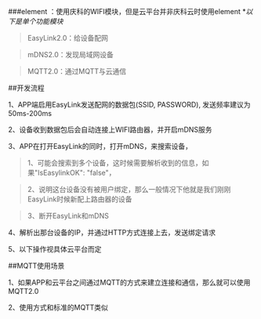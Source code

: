 ###element ：使用庆科的WIFI模块，但是云平台并非庆科云时使用element
**以下是单个功能模块*
>EasyLink2.0：给设备配网

>mDNS2.0：发现局域网设备

>MQTT2.0：通过MQTT与云通信

##开发流程

1、APP端启用EasyLink发送配网的数据包(SSID, PASSWORD), 发送频率建议为50ms-200ms

2、设备收到数据包后会自动连接上WIFI路由器，并开启mDNS服务

3、APP在打开EasyLink的同时，打开mDNS，来搜索设备，

>1、可能会搜索到多个设备，这时候需要解析收到的信息，如果"IsEasylinkOK": "false"，

>2、说明这台设备没有被用户绑定，那么一般情况下他就是我们刚刚EasyLink时候新配上路由器的设备

>3、断开EasyLink和mDNS

4、解析出那台设备的IP，并通过HTTP方式连接上去，发送绑定请求

5、以下操作视具体云平台而定


##MQTT使用场景

1、如果APP和云平台之间通过MQTT的方式来建立连接和通信，那么就可以使用MQTT2.0

2、使用方式和标准的MQTT类似
